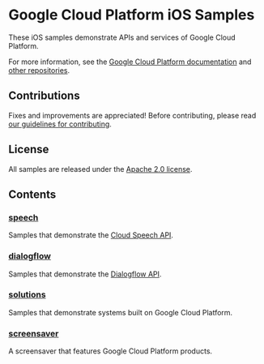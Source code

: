 # Google Cloud Platform iOS Samples

These iOS samples demonstrate APIs and services of Google Cloud Platform.

For more information, see the 
[Google Cloud Platform documentation](https://cloud.google.com/docs/)
and [other repositories](https://github.com/GoogleCloudPlatform).

## Contributions

Fixes and improvements are appreciated! 
Before contributing, please read [our guidelines for contributing](CONTRIBUTING.md).

## License

All samples are released under the [Apache 2.0 license](LICENSE).

## Contents

### [speech](speech)

Samples that demonstrate the [Cloud Speech API](https://cloud.google.com/speech/).

### [dialogflow](dialogflow)

Samples that demonstrate the [Dialogflow API](https://cloud.google.com/dialogflow/).

### [solutions](solutions)

Samples that demonstrate systems built on Google Cloud Platform.

### [screensaver](screensaver)

A screensaver that features Google Cloud Platform products.
